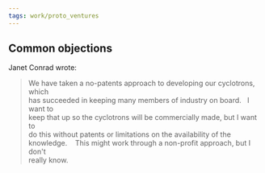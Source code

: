 ```yaml
---
tags: work/proto_ventures
---
```

## Common objections
Janet Conrad wrote:
>We have taken a no-patents approach to developing our cyclotrons, which  
has succeeded in keeping many members of industry on board.   I want to  
keep that up so the cyclotrons will be commercially made, but I want to  
do this without patents or limitations on the availability of the  
knowledge.    This might work through a non-profit approach, but I don't  
really know.